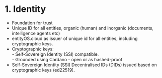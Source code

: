 # 1. Identity



* Foundation for trust
* Unique ID for all entities, organic (human) and inorganic (documents, intelligence agents etc)
* entityOS.cloud as issuer of unique id for all entities, including cryptographic keys.
* Cryptographic keys:\
  \- Self-Sovereign Identity (SSI) compatible.\
  \- Grounded using Cardano - open or as hashed-proof
* Self-Sovereign Identity (SSI) Decentralised IDs (DIDs) issued based on cryptographic keys (ed22519).
